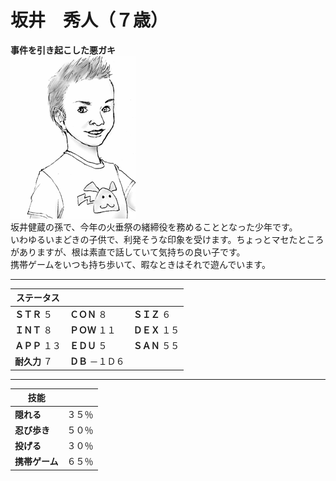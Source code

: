# 坂井　秀人（７歳）    
**事件を引き起こした悪ガキ**    
![](..\003_Picture\05_坂井_秀人.gif)  
坂井健蔵の孫で、今年の火垂祭の緒締役を務めることとなった少年です。  
いわゆるいまどきの子供で、利発そうな印象を受けます。ちょっとマセたところがありますが、根は素直で話していて気持ちの良い子です。  
携帯ゲームをいつも持ち歩いて、暇なときはそれで遊んでいます。  
  
  
---  
ステータス|||  
-|-|-|  
**ＳＴＲ** ５|**ＣＯＮ** ８|**ＳＩＺ** ６|  
**ＩＮＴ** ８|**ＰＯＷ** １１|**ＤＥＸ** １５|  
**ＡＰＰ** １３|**ＥＤＵ** ５|**ＳＡＮ** ５５|  
**耐久力** ７|**ＤＢ** －１Ｄ６|  
  
---  
技能||  
-|-|  
**隠れる**|３５％|  
**忍び歩き**|５０％|  
**投げる**|３０％|  
**携帯ゲーム**|６５％|  
